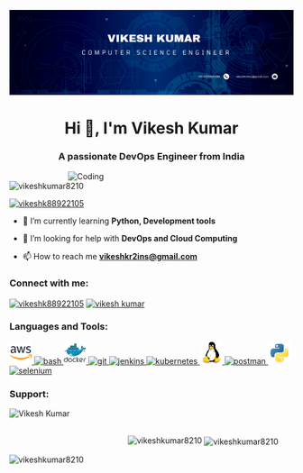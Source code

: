  ![logo](https://github.com/vikeshkumar8210/vikeshkumar8210/blob/main/Github%20Banner.png)
<h1 align="center">Hi 👋, I'm Vikesh Kumar</h1>
<h3 align="center">A passionate DevOps Engineer from India</h3>
<img align="right" alt="Coding" width="400" src="https://repository-images.githubusercontent.com/462900780/0a10af70-6cbf-46df-9071-0ff586a3b1d6">

<p align="left"> <img src="https://komarev.com/ghpvc/?username=vikeshkumar8210&label=Profile%20views&color=0e75b6&style=flat" alt="vikeshkumar8210" /> </p>

<p align="left"> <a href="https://twitter.com/vikeshk88922105" target="blank"><img src="https://img.shields.io/twitter/follow/vikeshk88922105?logo=twitter&style=for-the-badge" alt="vikeshk88922105" /></a> </p>

- 🌱 I’m currently learning **Python, Development tools**

- 🤝 I’m looking for help with **DevOps and Cloud Computing**

- 📫 How to reach me **vikeshkr2ins@gmail.com**

<h3 align="left">Connect with me:</h3>
<p align="left">
<a href="https://twitter.com/vikeshk88922105" target="blank"><img align="center" src="https://raw.githubusercontent.com/rahuldkjain/github-profile-readme-generator/master/src/images/icons/Social/twitter.svg" alt="vikeshk88922105" height="30" width="40" /></a>
<a href="https://linkedin.com/in/vikesh kumar" target="blank"><img align="center" src="https://raw.githubusercontent.com/rahuldkjain/github-profile-readme-generator/master/src/images/icons/Social/linked-in-alt.svg" alt="vikesh kumar" height="30" width="40" /></a>
</p>

<h3 align="left">Languages and Tools:</h3>
<p align="left"> <a href="https://aws.amazon.com" target="_blank" rel="noreferrer"> <img src="https://raw.githubusercontent.com/devicons/devicon/master/icons/amazonwebservices/amazonwebservices-original-wordmark.svg" alt="aws" width="40" height="40"/> </a> <a href="https://www.gnu.org/software/bash/" target="_blank" rel="noreferrer"> <img src="https://www.vectorlogo.zone/logos/gnu_bash/gnu_bash-icon.svg" alt="bash" width="40" height="40"/> </a> <a href="https://www.docker.com/" target="_blank" rel="noreferrer"> <img src="https://raw.githubusercontent.com/devicons/devicon/master/icons/docker/docker-original-wordmark.svg" alt="docker" width="40" height="40"/> </a> <a href="https://git-scm.com/" target="_blank" rel="noreferrer"> <img src="https://www.vectorlogo.zone/logos/git-scm/git-scm-icon.svg" alt="git" width="40" height="40"/> </a> <a href="https://www.jenkins.io" target="_blank" rel="noreferrer"> <img src="https://www.vectorlogo.zone/logos/jenkins/jenkins-icon.svg" alt="jenkins" width="40" height="40"/> </a> <a href="https://kubernetes.io" target="_blank" rel="noreferrer"> <img src="https://www.vectorlogo.zone/logos/kubernetes/kubernetes-icon.svg" alt="kubernetes" width="40" height="40"/> </a> <a href="https://www.linux.org/" target="_blank" rel="noreferrer"> <img src="https://raw.githubusercontent.com/devicons/devicon/master/icons/linux/linux-original.svg" alt="linux" width="40" height="40"/> </a> <a href="https://postman.com" target="_blank" rel="noreferrer"> <img src="https://www.vectorlogo.zone/logos/getpostman/getpostman-icon.svg" alt="postman" width="40" height="40"/> </a> <a href="https://www.python.org" target="_blank" rel="noreferrer"> <img src="https://raw.githubusercontent.com/devicons/devicon/master/icons/python/python-original.svg" alt="python" width="40" height="40"/> </a> <a href="https://www.selenium.dev" target="_blank" rel="noreferrer"> <img src="https://raw.githubusercontent.com/detain/svg-logos/780f25886640cef088af994181646db2f6b1a3f8/svg/selenium-logo.svg" alt="selenium" width="40" height="40"/> </a> </p>

<h3 align="left">Support:</h3>
<p><a href="https://www.buymeacoffee.com/Vikesh Kumar"> <img align="left" src="https://cdn.buymeacoffee.com/buttons/v2/default-yellow.png" height="50" width="210" alt="Vikesh Kumar" /></a></p><br><br>

<p><img align="left" src="https://github-readme-stats.vercel.app/api/top-langs?username=vikeshkumar8210&show_icons=true&locale=en&layout=compact" alt="vikeshkumar8210" /></p>

<p>&nbsp;<img align="center" src="https://github-readme-stats.vercel.app/api?username=vikeshkumar8210&show_icons=true&locale=en" alt="vikeshkumar8210" /></p>

<p><img align="center" src="https://github-readme-streak-stats.herokuapp.com/?user=vikeshkumar8210&" alt="vikeshkumar8210" /></p>
